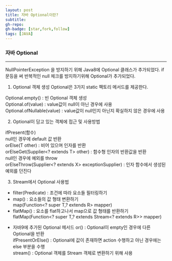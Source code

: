 ```yaml
---
layout: post
title: 자바 Optional이란?
subtitle:
gh-repo:
gh-badge: [star,fork,follow]
tags: [JAVA]
---
```


### 자바 Optional
---
 NullPointerException 을 방지하기 위해 Java8에 Optional 클래스가 추가되었다.
 if문등을 써 반복적인 null 체크를 방지하기위해 Optional<T>가 추가되었다.


 1. Optional 객체 생성
Optional은 3가지 static 팩토리 메서드를 제공한다.  
  
Optional.empty() : 빈 Optional 객체 생성  
Optional.of(value) : value값이 null이 아닌 경우에 사용  
Optional.ofNullable(value) : value값이 null인지 아닌지 확실하지 않은 경우에 사용  

 2. Optional이 담고 있는 객체에 접근 및 사용방법  

ifPresent(함수)  
null인 경우에 default 값 반환  
orElse(T other) : 비어 있으며 인자를 반환  
orElseGet(Supplier<? extends T> other) : 함수형 인자의 반환값을 반환  
null인 경우에 예외를 throw  
orElseThrow(Supplier<? extends X> exceptionSupplier) : 인자 함수에서 생성된 예외를 던진다  

 3. Stream에서 Optional 사용법
  - filter(Predicate) : 조건에 따라 요소들 필터링하기  
  - map() : 요소들의 값 형태 변환하기  
    map(Function<? super T,? extends R> mapper)  
  - flatMap() : 요소를 flat하고나서 map으로 값 형태를 반환하기  
    flatMap(Function<? super T,? extends Stream<? extends R>> mapper)  


    
* 자바9에 추가된 Optional 메서드
or() : Optional이 empty인 경우에 다른 Optional을 반환  
ifPresentOrElse() : Optional에 값이 존재하면 action 수행하고 아닌 경우에는 else 부분을 수행  
stream() : Optional 객체를 Stream 객체로 변환하기 위해 사용  